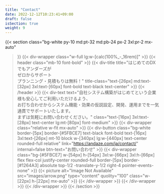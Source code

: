 ```yaml
---
title: "Contact"
date: 2022-12-12T10:23:41+09:00
draft: false
isSection: true
weight: 9
---
```


{{< section
    class="bg-white py-10 md:pt-32 md:pb-24 px-2 3xl:pr-2 mx-auto"
>}}
    {{< div-wrapper
        class="w-full lg:w-[calc(100%_-_16rem)]"
    >}}
        {{< header
            class="mb-10 font-bold"
        >}}
            {{< div-title
                title="はじめてのDXでもアンダーズが<br class='hidden md:block'>ゼロからサポート<br class='hidden md:block'>プランニング・見積もりは無料！"
                title-class="text-[26px] md:text-[32px] 3xl:text-[60px] font-bold text-black text-center"
            >}}
        {{< /header >}}
        {{< div-text
            text="自社システム構築がはじめてという企業様も安心してご利用いただけるよう、<br class='hidden md:block'>お打ち合わせからシステム機能・効果の仮説設定、開発、運用までを一気通貫でサポートいたします。<br class='hidden md:block'>まずは気軽にお問い合わせください。"
            class="text-[16px] 3xl:text-[28px] text-center lg:mt-[80px] font-medium"
        >}}
        {{< div-wrapper
            class="relative w-fit mx-auto"
        >}}
            {{< div-button
                class="bg-white border-[5px] border-[#5FBCE7] text-black font-bold text-[16px] 3xl:text-[26px] mt-10 block w-[340px] lg:w-[440px] text-center rounded-full relative"
                link="https://andaze.com/ja/contact/"
                internal=false
                btn-text="お問い合わせ"
            >}}
            {{< div-wrapper
                class="bg-[#5FBCE7] w-[54px] h-[54px] 3xl:w-[66px] 3xl:h-[66px] flex flex-col justify-center rounded-full border-[5px] border-[#1264A3] absolute top-1/2 -translate-y-1/2 right-4 pointer-events-none"
            >}}
                {{< picture
                    alt="Image Not Available" src="images/arrow.png" type="content" quolity="100" class="w-[22px] h-[22px] mx-auto"
                >}}
            {{< /div-wrapper >}}
        {{< /div-wrapper >}}
     {{< /div-wrapper >}}
{{< /section >}}